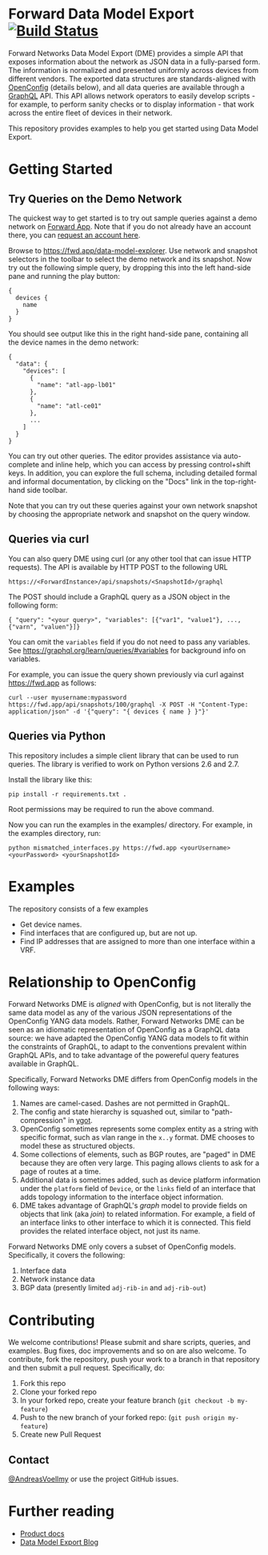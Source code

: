 
# Forward Data Model Export [![Build Status](https://travis-ci.com/forwardnetworks/forward-api-examples.svg?token=F2RHJ9964SXT8kpW4Ns5&branch=master)](https://travis-ci.com/forwardnetworks/forward-api-examples)

Forward Networks Data Model Export (DME) provides a simple API that exposes information about the network as JSON data in a
fully-parsed form. The information is normalized and presented uniformly across devices from different vendors. The
exported data structures are standards-aligned with [OpenConfig](http://www.openconfig.net/) (details below), and
all data queries are available through a [GraphQL](https://graphql.org/) API. This API allows network operators to
easily develop scripts - for example, to perform sanity checks or to display information - that work across the entire
fleet of devices in their network.

This repository provides examples to help you get started using Data Model Export.

# Getting Started

## Try Queries on the Demo Network

The quickest way to get started is to try out sample queries against a demo network on [Forward App](https://fwd.app/). Note that if
you do not already have an account there, you can
[request an account here](https://www.forwardnetworks.com/network-mapping-software/).

Browse to https://fwd.app/data-model-explorer. Use network and snapshot selectors in the toolbar to select the demo
network and its snapshot. Now try out the following simple query, by dropping this into the left hand-side pane and
running the play button:
```
{
  devices {
    name
  }
}
```

You should see output like this in the right hand-side pane, containing all the device names in the demo network:
```
{
  "data": {
    "devices": [
      {
        "name": "atl-app-lb01"
      },
      {
        "name": "atl-ce01"
      },
      ...
    ]
  }
}
```

You can try out other queries. The editor provides assistance via auto-complete and inline help, which you can access
by pressing control+shift keys. In addition, you can explore the full schema, including detailed formal and informal
documentation, by clicking on the "Docs" link in the top-right-hand side toolbar.

Note that you can try out these queries against your own network snapshot by choosing the appropriate network and
snapshot on the query window.

## Queries via curl

You can also query DME using curl (or any other tool that can issue HTTP requests). The API is available by HTTP POST to
the following URL
```
https://<ForwardInstance>/api/snapshots/<SnapshotId>/graphql
```
The POST should include a GraphQL query as a JSON object in the following form:
```
{ "query": "<your query>", "variables": [{"var1", "value1"}, ..., {"varn", "valuen"}]}
```
You can omit the `variables` field if you do not need to pass any variables. See
https://graphql.org/learn/queries/#variables for background info on variables.

For example, you can issue the query shown previously via curl against https://fwd.app as follows:

```
curl --user myusername:mypassword https://fwd.app/api/snapshots/100/graphql -X POST -H "Content-Type: application/json" -d '{"query": "{ devices { name } }"}'
```

## Queries via Python

This repository includes a simple client library that can be used to run queries. The library is verified to work on
Python versions 2.6 and 2.7.

Install the library like this:
```
pip install -r requirements.txt .
```
Root permissions may be required to run the above command.

Now you can run the examples in the examples/ directory. For example, in the examples directory, run:
```
python mismatched_interfaces.py https://fwd.app <yourUsername> <yourPassword> <yourSnapshotId>
```

# Examples

The repository consists of a few examples
* Get device names.
* Find interfaces that are configured up, but are not up.
* Find IP addresses that are assigned to more than one interface within a VRF.

# Relationship to OpenConfig

Forward Networks DME is *aligned* with OpenConfig, but is not literally the same data model as any of the various
JSON representations of the OpenConfig YANG data models. Rather, Forward Networks DME can be seen as an idiomatic
representation of OpenConfig as a GraphQL data source: we have adapted the OpenConfig YANG data models to fit within
the constraints of GraphQL, to adapt to the conventions prevalent within GraphQL APIs, and to take advantage of the
powereful query features available in GraphQL.

Specifically, Forward Networks DME differs from OpenConfig models in the following ways:
1. Names are camel-cased. Dashes are not permitted in GraphQL.
2. The config and state hierarchy is squashed out, similar to "path-compression" in
[ygot](https://github.com/openconfig/ygot/blob/master/docs/design.md#openconfig-path-compression).
3. OpenConfig sometimes represents some complex entity as a string with specific format, such as vlan range in the
`x..y` format. DME chooses to model these as structured objects.
4. Some collections of elements, such as BGP routes, are "paged" in DME because they are often very large. This paging
allows clients to ask for a page of routes at a time.
5. Additional data is sometimes added, such as device platform information under the `platform` field of `Device`, or
the `links` field of an interface that adds topology information to the interface object information.
6. DME takes advantage of GraphQL's *graph* model to provide fields on objects that link (aka *join*) to related
information. For example, a field of an interface links to other interface to which it is connected. This field
provides the related interface object, not just its name.

Forward Networks DME only covers a subset of OpenConfig models. Specifically, it covers the following:
1. Interface data
2. Network instance data
3. BGP data (presently limited `adj-rib-in` and `adj-rib-out`)

# Contributing

We welcome contributions! Please submit and share scripts, queries, and examples. Bug fixes, doc improvements and so on
are also welcome. To contribute, fork the repository, push your work to a branch in that repository and then submit a
pull request. Specifically, do:

1. Fork this repo
2. Clone your forked repo
2. In your forked repo, create your feature branch (`git checkout -b my-feature`)
3. Push to the new branch of your forked repo: (`git push origin my-feature`)
4. Create new Pull Request

## Contact

[@AndreasVoellmy](@AndreasVoellmy) or use the project GitHub issues.

# Further reading

* [Product docs](https://app.forwardnetworks.com/docs/applications/data_model_export/)
* [Data Model Export Blog](https://app.forwardnetworks.com/TBD)
